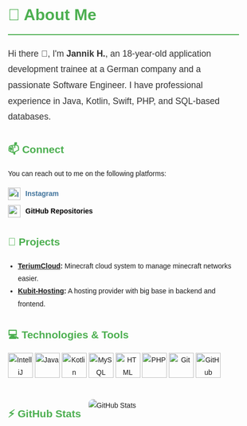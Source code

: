 <div style="font-family: Arial, sans-serif; line-height: 1.8; padding: 20px; max-width: 800px; margin: auto;">
  <h1 style="font-size: 2rem; color: #4CAF50; border-bottom: 2px solid #4CAF50; padding-bottom: 10px;">👋 About Me</h1>
  <p style="font-size: 1.1rem; color: #333;">
    Hi there 👋, I'm <strong>Jannik H.</strong>, an 18-year-old application development trainee at a German company and a passionate Software Engineer. I have professional experience in Java, Kotlin, Swift, PHP, and SQL-based databases.
  </p>

  <h2 style="color: #4CAF50; margin-top: 30px;">📫 Connect</h2>
  <p>
    You can reach out to me on the following platforms:
  </p>
  <ul style="list-style: none; padding-left: 0;">
    <li style="margin: 10px 0;">
      <a href="https://www.instagram.com/bozz.jannik/" style="text-decoration: none; color: #3f729b; font-weight: bold; display: flex; align-items: center;">
        <img src="https://upload.wikimedia.org/wikipedia/commons/thumb/a/a5/Instagram_icon.png/2048px-Instagram_icon.png" alt="Instagram" width="25" style="margin-right: 10px;">
        Instagram
      </a>
    </li>
    <li style="margin: 10px 0;">
      <a href="https://github.com/engineer-jannik?tab=repositories" style="text-decoration: none; color: #000; font-weight: bold; display: flex; align-items: center;">
        <img src="https://cdn.jsdelivr.net/gh/devicons/devicon/icons/github/github-original.svg" alt="GitHub" width="25" style="margin-right: 10px;">
        GitHub Repositories
      </a>
    </li>
  </ul>

  <h2 style="color: #4CAF50; margin-top: 30px;">🔭 Projects</h2>
  <ul style="padding-left: 20px;">
    <li><strong><a href="https://github.com/TeriumCloud">TeriumCloud</a>:</strong> Minecraft cloud system to manage minecraft networks easier.</li>
    <li><strong><a href="https://github.com/Kubit-Hosting">Kubit-Hosting</a>:</strong> A hosting provider with big base in backend and frontend.</li>
  </ul>

  <h2 style="color: #4CAF50; margin-top: 30px;">💻 Technologies & Tools</h2>
  <div style="display: flex; flex-wrap: wrap; gap: 15px;">
    <div style="text-align: center;">
      <img src="https://cdn.jsdelivr.net/gh/devicons/devicon/icons/intellij/intellij-original.svg" alt="IntelliJ IDEA" width="50">
      <img src="https://cdn.jsdelivr.net/gh/devicons/devicon/icons/java/java-original.svg" alt="Java" width="50">
      <img src="https://cdn.jsdelivr.net/gh/devicons/devicon/icons/kotlin/kotlin-original.svg" alt="Kotlin" width="50">
      <img src="https://cdn.jsdelivr.net/gh/devicons/devicon/icons/mysql/mysql-original.svg" alt="MySQL" width="50">
      <img src="https://cdn.jsdelivr.net/gh/devicons/devicon/icons/html5/html5-original.svg" alt="HTML" width="50">
      <img src="https://cdn.jsdelivr.net/gh/devicons/devicon/icons/php/php-original.svg" alt="PHP" width="50">
      <img src="https://cdn.jsdelivr.net/gh/devicons/devicon/icons/git/git-original.svg" alt="Git" width="50">
      <img src="https://cdn.jsdelivr.net/gh/devicons/devicon/icons/github/github-original.svg" alt="GitHub" width="50">
  </div>

  <h2 style="color: #4CAF50; margin-top: 30px;">⚡ GitHub Stats</h2>
  <div style="margin: 20px 0;">
    <img src="https://github-readme-stats.anuraghazra1.vercel.app/api?username=engineer-jannik&include_all_commits=true&show_icons=true&theme=radical&count_private=true" alt="GitHub Stats" style="border-radius: 8px;">
  </div>
</div>
